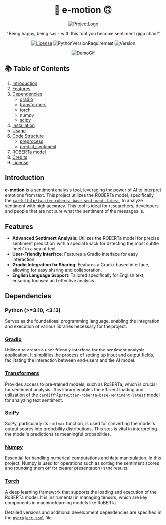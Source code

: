 <div align="center">

# :slightly_smiling_face: e-motion :upside_down_face:

![ProjectLogo](assets/e-motion_logo.png)

"Being happy, being sad - with this tool you become sentiment giga chad!"

[![License](https://img.shields.io/badge/License-MIT-black.svg?style=flat-square&color=171339)](LICENSE)
![PythonVersionRequirement](https://img.shields.io/badge/python-3.10+-blue.svg?style=flat-square&color=171339)
![Version](https://img.shields.io/badge/version-0.1.0-blue?style=flat-square&color=171339)


![DemoGif](assets/demo.gif)

</div>

## :books: Table of Contents

1. [Introduction](#introduction)
2. [Features](#features)
3. [Dependencies](#dependencies)
   - [gradio](#gradio)
   - [transformers](#transformers)
   - [torch](#torch)
   - [numpy](#numpy)
   - [scipy](#scipy)
4. [Installation](#installation)
5. [Usage](#usage)
6. [Code Structure](#code-structure)
   - [preprocess](#preprocess)
   - [predict_sentiment](#predict-sentiment)
7. [ROBERTa model](#roberta-model)
8. [Credits](#Credits)
9. [License](#license)

## Introduction

**e-motion** is a sentiment analysis tool, leveraging the power of AI to interpret emotions from text. This project utilizes the ROBERTa model, specifically the [`cardiffnlp/twitter-roberta-base-sentiment-latest`](https://huggingface.co/cardiffnlp/twitter-roberta-base-sentiment-latest), to analyze sentiment with high accuracy. This tool is ideal for researchers, developers and people that are not sure what the sentiment of the messages is.

## Features

- **Advanced Sentiment Analysis**: Utilizes the ROBERTa model for precise sentiment prediction, with a special knack for detecting the most subtle 'meh' in a sea of text.
- **User-Friendly Interface**: Features a Gradio interface for easy interaction.
- **Gradio Integration for Sharing**: Features a Gradio-based interface, allowing for easy sharing and collaboration.
- **English Language Support**: Tailored specifically for English text, ensuring focused and effective analysis.

## Dependencies

### Python (>=3.10, <3.13)
Serves as the foundational programming language, enabling the integration and execution of various libraries necessary for the project.

### [Gradio](https://pypi.org/project/gradio/)
Utilized to create a user-friendly interface for the sentiment analysis application. It simplifies the process of setting up input and output fields, facilitating the interaction between end-users and the AI model.

### [Transformers](https://pypi.org/project/transformers/)
Provides access to pre-trained models, such as RoBERTa, which is crucial for sentiment analysis. This library enables the efficient loading and utilization of the [`cardiffnlp/twitter-roberta-base-sentiment-latest`](https://huggingface.co/cardiffnlp/twitter-roberta-base-sentiment-latest) model for analyzing text sentiment.

### [SciPy](https://pypi.org/project/SciPy/)
SciPy, particularly its `softmax` function, is used for converting the model's output scores into probability distributions. This step is vital in interpreting the model's predictions as meaningful probabilities.

### [Numpy](https://pypi.org/project/numpy/)
Essential for handling numerical computations and data manipulation. In this project, Numpy is used for operations such as sorting the sentiment scores and rounding them off for clearer presentation in the results.

### [Torch](https://pypi.org/project/torch/)
A deep learning framework that supports the loading and execution of the RoBERTa model. It is instrumental in managing tensors, which are key components in machine learning models like RoBERTa.

Detailed versions and additional development dependencies are specified in the [`pyproject.toml`](pyprojet.toml) file.